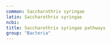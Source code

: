 ```yaml
---
common: Saccharothrix syringae
latin: Saccharothrix syringae
ncbi: 
title: Saccharothrix syringae pathways
group: "Bacteria"
---
```

